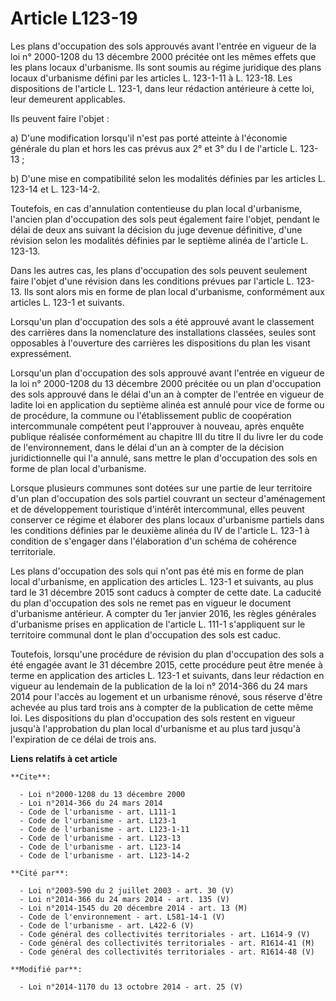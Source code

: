 # Article L123-19

Les plans d'occupation des sols approuvés avant l'entrée en vigueur de la loi n° 2000-1208 du 13 décembre 2000 précitée ont
les mêmes effets que les plans locaux d'urbanisme. Ils sont soumis au régime juridique des plans locaux d'urbanisme défini
par les articles L. 123-1-11 à L. 123-18. Les dispositions de l'article L. 123-1, dans leur rédaction antérieure à cette loi,
leur demeurent applicables. 

Ils peuvent faire l'objet : 

a) D'une modification lorsqu'il n'est pas porté atteinte à l'économie générale du plan et hors les cas prévus aux 2° et 3° du
I de l'article L. 123-13 ; 

b) D'une mise en compatibilité selon les modalités définies par les articles L. 123-14 et L. 123-14-2. 

Toutefois, en cas d'annulation contentieuse du plan local d'urbanisme, l'ancien plan d'occupation des sols peut également
faire l'objet, pendant le délai de deux ans suivant la décision du juge devenue définitive, d'une révision selon les
modalités définies par le septième alinéa de l'article L. 123-13. 

Dans les autres cas, les plans d'occupation des sols peuvent seulement faire l'objet d'une révision dans les conditions
prévues par l'article L. 123-13. Ils sont alors mis en forme de plan local d'urbanisme, conformément aux articles L. 123-1 et
suivants. 

Lorsqu'un plan d'occupation des sols a été approuvé avant le classement des carrières dans la nomenclature des installations
classées, seules sont opposables à l'ouverture des carrières les dispositions du plan les visant expressément. 

Lorsqu'un plan d'occupation des sols approuvé avant l'entrée en vigueur de la loi n° 2000-1208 du 13 décembre 2000 précitée
ou un plan d'occupation des sols approuvé dans le délai d'un an à compter de l'entrée en vigueur de ladite loi en application
du septième alinéa est annulé pour vice de forme ou de procédure, la commune ou l'établissement public de coopération
intercommunale compétent peut l'approuver à nouveau, après enquête publique réalisée conformément au chapitre III du titre II
du livre Ier du code de l'environnement, dans le délai d'un an à compter de la décision juridictionnelle qui l'a annulé, sans
mettre le plan d'occupation des sols en forme de plan local d'urbanisme. 

Lorsque plusieurs communes sont dotées sur une partie de leur territoire d'un plan d'occupation des sols partiel couvrant un
secteur d'aménagement et de développement touristique d'intérêt intercommunal, elles peuvent conserver ce régime et élaborer
des plans locaux d'urbanisme partiels dans les conditions définies par le deuxième alinéa du IV de l'article L. 123-1 à
condition de s'engager dans l'élaboration d'un schéma de cohérence territoriale. 

Les plans d'occupation des sols qui n'ont pas été mis en forme de plan local d'urbanisme, en application des articles L.
123-1 et suivants, au plus tard le 31 décembre 2015 sont caducs à compter de cette date. La caducité du plan d'occupation des
sols ne remet pas en vigueur le document d'urbanisme antérieur. A compter du 1er janvier 2016, les règles générales
d'urbanisme prises en application de l'article L. 111-1 s'appliquent sur le territoire communal dont le plan d'occupation des
sols est caduc. 

Toutefois, lorsqu'une procédure de révision du plan d'occupation des sols a été engagée avant le 31 décembre 2015, cette
procédure peut être menée à terme en application des articles L. 123-1 et suivants, dans leur rédaction en vigueur au
lendemain de la publication de la loi n° 2014-366 du 24 mars 2014 pour l'accès au logement et un urbanisme rénové, sous
réserve d'être achevée au plus tard trois ans à compter de la publication de cette même loi. Les dispositions du plan
d'occupation des sols restent en vigueur jusqu'à l'approbation du plan local d'urbanisme et au plus tard jusqu'à l'expiration
de ce délai de trois ans.

**Liens relatifs à cet article**

	**Cite**:

	  - Loi n°2000-1208 du 13 décembre 2000
	  - Loi n°2014-366 du 24 mars 2014
	  - Code de l'urbanisme - art. L111-1
	  - Code de l'urbanisme - art. L123-1
	  - Code de l'urbanisme - art. L123-1-11
	  - Code de l'urbanisme - art. L123-13
	  - Code de l'urbanisme - art. L123-14
	  - Code de l'urbanisme - art. L123-14-2

	**Cité par**:

	  - Loi n°2003-590 du 2 juillet 2003 - art. 30 (V)
	  - Loi n°2014-366 du 24 mars 2014 - art. 135 (V)
	  - Loi n°2014-1545 du 20 décembre 2014 - art. 13 (M)
	  - Code de l'environnement - art. L581-14-1 (V)
	  - Code de l'urbanisme - art. L422-6 (V)
	  - Code général des collectivités territoriales - art. L1614-9 (V)
	  - Code général des collectivités territoriales - art. R1614-41 (M)
	  - Code général des collectivités territoriales - art. R1614-48 (V)

	**Modifié par**:

	  - Loi n°2014-1170 du 13 octobre 2014 - art. 25 (V)
